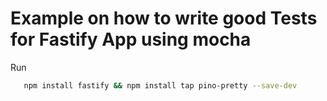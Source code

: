 # Example on how to write good Tests for Fastify App using mocha
Run

```bash
   npm install fastify && npm install tap pino-pretty --save-dev
```

